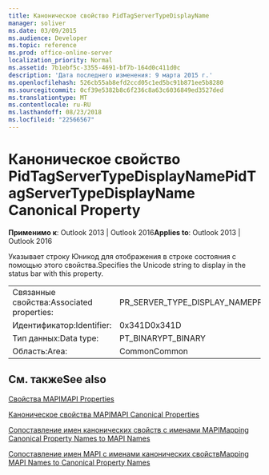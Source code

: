 ```yaml
---
title: Каноническое свойство PidTagServerTypeDisplayName
manager: soliver
ms.date: 03/09/2015
ms.audience: Developer
ms.topic: reference
ms.prod: office-online-server
localization_priority: Normal
ms.assetid: 7b1ebf5c-3355-4691-bf7b-164d0c411d0c
description: 'Дата последнего изменения: 9 марта 2015 г.'
ms.openlocfilehash: 526cb55ab8efd2ccd05c1ed5bc91b871ee5b8280
ms.sourcegitcommit: 0cf39e5382b8c6f236c8a63c6036849ed3527ded
ms.translationtype: MT
ms.contentlocale: ru-RU
ms.lasthandoff: 08/23/2018
ms.locfileid: "22566567"
---
```

# <a name="pidtagservertypedisplayname-canonical-property"></a><span data-ttu-id="7ff3f-103">Каноническое свойство PidTagServerTypeDisplayName</span><span class="sxs-lookup"><span data-stu-id="7ff3f-103">PidTagServerTypeDisplayName Canonical Property</span></span>

  
  
<span data-ttu-id="7ff3f-104">**Применимо к**: Outlook 2013 | Outlook 2016</span><span class="sxs-lookup"><span data-stu-id="7ff3f-104">**Applies to**: Outlook 2013 | Outlook 2016</span></span> 
  
<span data-ttu-id="7ff3f-105">Указывает строку Юникод для отображения в строке состояния с помощью этого свойства.</span><span class="sxs-lookup"><span data-stu-id="7ff3f-105">Specifies the Unicode string to display in the status bar with this property.</span></span>
  
|||
|:-----|:-----|
|<span data-ttu-id="7ff3f-106">Связанные свойства:</span><span class="sxs-lookup"><span data-stu-id="7ff3f-106">Associated properties:</span></span>  <br/> |<span data-ttu-id="7ff3f-107">PR_SERVER_TYPE_DISPLAY_NAME</span><span class="sxs-lookup"><span data-stu-id="7ff3f-107">PR_SERVER_TYPE_DISPLAY_NAME</span></span>  <br/> |
|<span data-ttu-id="7ff3f-108">Идентификатор:</span><span class="sxs-lookup"><span data-stu-id="7ff3f-108">Identifier:</span></span>  <br/> |<span data-ttu-id="7ff3f-109">0x341D</span><span class="sxs-lookup"><span data-stu-id="7ff3f-109">0x341D</span></span>  <br/> |
|<span data-ttu-id="7ff3f-110">Тип данных:</span><span class="sxs-lookup"><span data-stu-id="7ff3f-110">Data type:</span></span>  <br/> |<span data-ttu-id="7ff3f-111">PT_BINARY</span><span class="sxs-lookup"><span data-stu-id="7ff3f-111">PT_BINARY</span></span>  <br/> |
|<span data-ttu-id="7ff3f-112">Область:</span><span class="sxs-lookup"><span data-stu-id="7ff3f-112">Area:</span></span>  <br/> |<span data-ttu-id="7ff3f-113">Common</span><span class="sxs-lookup"><span data-stu-id="7ff3f-113">Common</span></span>  <br/> |
   
## <a name="see-also"></a><span data-ttu-id="7ff3f-114">См. также</span><span class="sxs-lookup"><span data-stu-id="7ff3f-114">See also</span></span>



[<span data-ttu-id="7ff3f-115">Свойства MAPI</span><span class="sxs-lookup"><span data-stu-id="7ff3f-115">MAPI Properties</span></span>](mapi-properties.md)
  
[<span data-ttu-id="7ff3f-116">Каноническое свойства MAPI</span><span class="sxs-lookup"><span data-stu-id="7ff3f-116">MAPI Canonical Properties</span></span>](mapi-canonical-properties.md)
  
[<span data-ttu-id="7ff3f-117">Сопоставление имен канонических свойств с именами MAPI</span><span class="sxs-lookup"><span data-stu-id="7ff3f-117">Mapping Canonical Property Names to MAPI Names</span></span>](mapping-canonical-property-names-to-mapi-names.md)
  
[<span data-ttu-id="7ff3f-118">Сопоставление имен MAPI с именами канонических свойств</span><span class="sxs-lookup"><span data-stu-id="7ff3f-118">Mapping MAPI Names to Canonical Property Names</span></span>](mapping-mapi-names-to-canonical-property-names.md)

